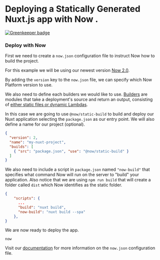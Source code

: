 # Deploying a Statically Generated Nuxt.js app with Now .

[![Greenkeeper badge](https://badges.greenkeeper.io/Developerayo/nuxtjs-app-to-now.svg)](https://greenkeeper.io/)

> 

### Deploy with Now

First we need to create a `now.json` configuration file to instruct Now how to build the project.

For this example we will be using our newest version [Now 2.0](https://zeit.co/now).

By adding the `version` key to the `now.json` file, we can specify which Now Platform version to use.

We also need to define each builders we would like to use. [Builders](https://zeit.co/docs/v2/deployments/builders/overview/) are modules that take a deployment's source and return an output, consisting of [either static files or dynamic Lambdas](https://zeit.co/docs/v2/deployments/builds/#sources-and-outputs).

In this case we are going to use `@now/static-build` to build and deploy our Nuxt application selecting the `package.json` as our entry point. We will also define a name for our project (optional).

```json
{
  "version": 2,
  "name": "my-nuxt-project",
  "builds": [
    { "src": "package.json", "use": "@now/static-build" }
  ]
}
``` 

We also need to include a script in `package.json` named `"now-build"` that specifies what command Now will run on the server to "build" your application. Also notice that we are using `npm run build` that will create a folder called `dist` which Now identifies as the static folder.

```json
{
    "scripts": {
      ...
      "build": "nuxt build",
      "now-build": "nuxt build --spa"
    },
}
```

We are now ready to deploy the app.

```
now
```

Visit our [documentation](https://zeit.co/docs/v2/deployments/configuration) for more information on the `now.json` configuration file.

